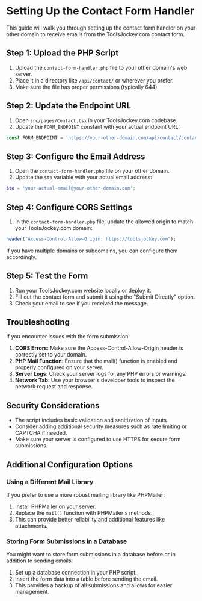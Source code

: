 # Setting Up the Contact Form Handler

This guide will walk you through setting up the contact form handler on your other domain to receive emails from the ToolsJockey.com contact form.

## Step 1: Upload the PHP Script

1. Upload the `contact-form-handler.php` file to your other domain's web server.
2. Place it in a directory like `/api/contact/` or wherever you prefer.
3. Make sure the file has proper permissions (typically 644).

## Step 2: Update the Endpoint URL

1. Open `src/pages/Contact.tsx` in your ToolsJockey.com codebase.
2. Update the `FORM_ENDPOINT` constant with your actual endpoint URL:

```javascript
const FORM_ENDPOINT = 'https://your-other-domain.com/api/contact/contact-form-handler.php';
```

## Step 3: Configure the Email Address

1. Open the `contact-form-handler.php` file on your other domain.
2. Update the `$to` variable with your actual email address:

```php
$to = 'your-actual-email@your-other-domain.com';
```

## Step 4: Configure CORS Settings

1. In the `contact-form-handler.php` file, update the allowed origin to match your ToolsJockey.com domain:

```php
header("Access-Control-Allow-Origin: https://toolsjockey.com");
```

If you have multiple domains or subdomains, you can configure them accordingly.

## Step 5: Test the Form

1. Run your ToolsJockey.com website locally or deploy it.
2. Fill out the contact form and submit it using the "Submit Directly" option.
3. Check your email to see if you received the message.

## Troubleshooting

If you encounter issues with the form submission:

1. **CORS Errors**: Make sure the Access-Control-Allow-Origin header is correctly set to your domain.
2. **PHP Mail Function**: Ensure that the mail() function is enabled and properly configured on your server.
3. **Server Logs**: Check your server logs for any PHP errors or warnings.
4. **Network Tab**: Use your browser's developer tools to inspect the network request and response.

## Security Considerations

- The script includes basic validation and sanitization of inputs.
- Consider adding additional security measures such as rate limiting or CAPTCHA if needed.
- Make sure your server is configured to use HTTPS for secure form submissions.

## Additional Configuration Options

### Using a Different Mail Library

If you prefer to use a more robust mailing library like PHPMailer:

1. Install PHPMailer on your server.
2. Replace the `mail()` function with PHPMailer's methods.
3. This can provide better reliability and additional features like attachments.

### Storing Form Submissions in a Database

You might want to store form submissions in a database before or in addition to sending emails:

1. Set up a database connection in your PHP script.
2. Insert the form data into a table before sending the email.
3. This provides a backup of all submissions and allows for easier management. 